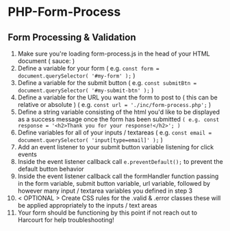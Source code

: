 # PHP-Form-Process

## Form Processing & Validation 

1. Make sure you're loading form-process.js in the head of your HTML document ( sauce:  )
2. Define a variable for your form ( e.g. `const form = document.querySelector( '#my-form' );` )
3. Define a variable for the submit button ( e.g. `const submitBtn = document.querySelector( '#my-submit-btn' );` ) 
4. Define a variable for the URL you want the form to post to ( this can be relative or absolute ) ( e.g. `const url = './inc/form-process.php';` )
5. Define a string variable consisting of the html you'd like to be displayed as a success message once the form has been submitted `( e.g. const response = '<h2>Thank you for your response!</h2>'; )`
6. Define variables for all of your inputs / textareas ( e.g. `const email = document.querySelector( 'input[type=email]' );` )
7. Add an event listener to your submit button variable listening for click events
8. Inside the event listener callback call `e.preventDefault();` to prevent the default button behavior 
9. Inside the event listener callback call the formHandler function passing in the form variable, submit button variable, url variable, followed by however many input / textarea variables you defined in step 3
10. < OPTIONAL > Create CSS rules for the .valid & .error classes these will be applied appropriately to the inputs / text areas 
11. Your form should be functioning by this point if not reach out to Harcourt for help troubleshooting!
